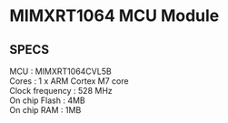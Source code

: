 # MIMXRT1064 MCU Module
## SPECS
MCU : MIMXRT1064CVL5B  
Cores : 1 x ARM Cortex M7 core  
Clock frequency : 528 MHz  
On chip Flash : 4MB  
On chip RAM : 1MB  
